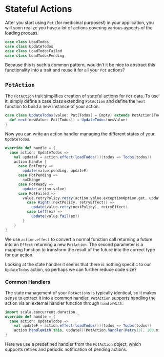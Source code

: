 # Stateful Actions

After you start using `Pot` (for medicinal purposes!) in your application, you will soon realize you have a lot of actions covering various aspects of the
loading process.

```scala
case class LoadTodos
case class UpdateTodos
case class LoadTodosFailed
case class LoadTodosPending
```

Because this is such a common pattern, wouldn't it be nice to abstract this functionality into a trait and reuse it for all your `Pot` actions?

## `PotAction`

The `PotAction` trait simplifies creation of stateful actions for `Pot` data. To use it, simply define a case class extending `PotAction` and define the `next`
function to build a new instance of your action.

```scala
case class UpdateTodos(value: Pot[Todos] = Empty) extends PotAction[Todos, UpdateTodos] {
  def next(newValue: Pot[Todos]) = UpdateTodos(newValue)
}
```

Now you can write an action handler managing the different states of your `UpdateTodos`.

```scala
override def handle = {
  case action: UpdateTodos =>
    val updateF = action.effect(loadTodos())(todos => Todos(todos))
    action.handle {
      case PotEmpty =>
        update(value.pending, updateF)
      case PotPending =>
        noChange
      case PotReady =>
        update(action.value)
      case PotFailed =>
        value.retryPolicy.retry(action.value.exceptionOption.get, updateEffect) match {
          case Right((nextPolicy, retryEffect)) =>
            update(value.retry(nextPolicy), retryEffect)
          case Left(ex) =>
            update(value.fail(ex))
        }
    }
}
```

We use `action.effect` to convert a normal function call returning a future into an `Effect` returning a new `PotAction`. The second parameter is a mapping
function to transform the result of the future into the correct type for our action.

Looking at the state handler it seems that there is nothing specific to our `UpdateTodos` action, so perhaps we can further reduce code size?

### Common Handlers

The state management of your `PotAction`s is typically identical, so it makes sense to extract it into a common handler. `PotAction` supports handling the
action via an external handler function through `handleWith`.

```scala
import scala.concurrent.duration._
override def handle = {
  case action: UpdateTodos =>
    val updateF = action.effect(loadTodos())(todos => Todos(todos))
    action.handleWith(this, updateF)(PotAction.handler(Retry(3), 100.millis))
}
```
    
Here we use a predefined handler from the `PotAction` object, which supports retries and periodic notification of pending actions.
